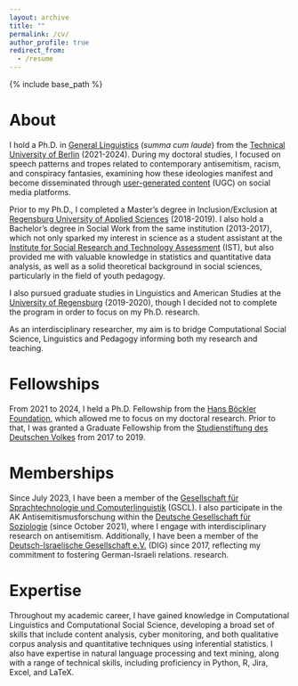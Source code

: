 ```yaml
---
layout: archive
title: ""
permalink: /cv/
author_profile: true
redirect_from:
  - /resume
---
```


{% include base_path %}

About
======
I hold a Ph.D. in [General Linguistics](https://www.tu.berlin/linguistik) (_summa cum laude_) from the [Technical University of Berlin](https://www.tu.berlin/) (2021-2024). During my doctoral studies, I focused on speech patterns and tropes related to contemporary antisemitism, racism, and conspiracy fantasies, examining how these ideologies manifest and become disseminated through [user-generated content](https://en.wikipedia.org/wiki/User-generated_content) (UGC) on social media platforms.

Prior to my Ph.D., I completed a Master’s degree in Inclusion/Exclusion at [Regensburg University of Applied Sciences](https://www.oth-regensburg.de/en/) (2018-2019). I also hold a Bachelor’s degree in Social Work from the same institution (2013-2017), which not only sparked my interest in science as a student assistant at the [Institute for Social Research and Technology Assessment](https://rcai.de/en/labs/ist/) (IST), but also provided me with valuable knowledge in statistics and quantitative data analysis, as well as a solid theoretical background in social sciences, particularly in the field of youth pedagogy.

I also pursued graduate studies in Linguistics and American Studies at the [University of Regensburg](https://www.uni-regensburg.de/en) (2019-2020), though I decided not to complete the program in order to focus on my Ph.D. research.

As an interdisciplinary researcher, my aim is to bridge Computational Social Science, Linguistics and Pedagogy informing both my research and teaching.

  
Fellowships
======
From 2021 to 2024, I held a Ph.D. Fellowship from the [Hans Böckler Foundation](https://www.boeckler.de/), which allowed me to focus on my doctoral research. Prior to that, I was granted a Graduate Fellowship from the [Studienstiftung des Deutschen Volkes](https://www.studienstiftung.de/en) from 2017 to 2019. 


Memberships
======
Since July 2023, I have been a member of the [Gesellschaft für Sprachtechnologie und Computerlinguistik](https://www.gscl.org/) (GSCL).
I also participate in the AK Antisemitismusforschung within the [Deutsche Gesellschaft für Soziologie](https://soziologie.de/sektionen/arbeitskreise-und-arbeitsgruppen) (since October 2021), where I engage with interdisciplinary research on antisemitism. Additionally, I have been a member of the [Deutsch-Israelische Gesellschaft e.V.](https://www.deutsch-israelische-gesellschaft.de/) (DIG) since 2017, reflecting my commitment to fostering German-Israeli relations.
research. 

Expertise
======
Throughout my academic career, I have gained knowledge in Computational Linguistics and Computational Social Science, developing a broad set of skills that include content analysis, cyber monitoring, and both qualitative corpus analysis and quantitative techniques using inferential statistics. I also have expertise in natural language processing and text mining, along with a range of technical skills, including proficiency in Python, R, Jira, Excel, and LaTeX.

